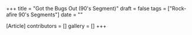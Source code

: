 +++
title = "Got the Bugs Out (90's Segment)"
draft = false
tags = ["Rock-afire 90's Segments"]
date = ""

[Article]
contributors = []
gallery = []
+++